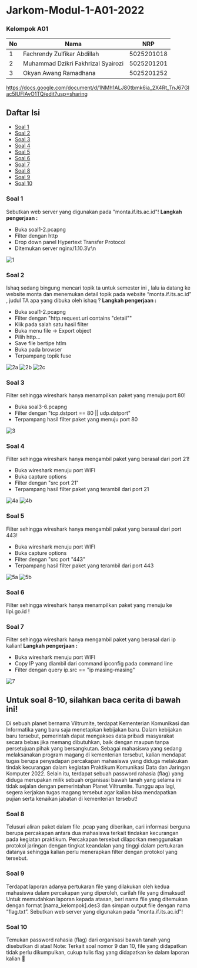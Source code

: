 # Jarkom-Modul-1-A01-2022

### Kelompok A01

| **No** | **Nama** | **NRP** | 
| ------------- | ------------- | --------- |
| 1 | Fachrendy Zulfikar Abdillah  | 5025201018 | 
| 2 | Muhammad Dzikri Fakhrizal Syairozi | 5025201201 |
| 3 | Okyan Awang Ramadhana | 5025201252 |

https://docs.google.com/document/d/1NMh1ALJ80tbmk6ia_2X4Rt_TnJ67Glac5IUFlAvO1TQ/edit?usp=sharing

<h2>Daftar Isi</h2>

- [Soal 1](#soal-1) <br>
- [Soal 2](#soal-2) <br>
- [Soal 3](#soal-3) <br>
- [Soal 4](#soal-4) <br>
- [Soal 5](#soal-5) <br>
- [Soal 6](#soal-6) <br>
- [Soal 7](#soal-7) <br>
- [Soal 8](#soal-8) <br>
- [Soal 9](#soal-9) <br>
- [Soal 10](#soal-10) <br>

<h3>Soal 1</h3>
Sebutkan web server yang digunakan pada "monta.if.its.ac.id"!
<b>Langkah pengerjaan : </b>
<ul>
  <li>Buka soal1-2.pcapng</li>
  <li>Filter dengan http</li>
  <li>Drop down panel Hypertext Transfer Protocol</li>
  <li>Ditemukan server nginx/1.10.3\r\n</li>
</ul>
<img src="assets/1.png" alt="1">
<h3>Soal 2</h3>
Ishaq sedang bingung mencari topik ta untuk semester ini , lalu ia datang ke website monta dan menemukan detail topik pada website “monta.if.its.ac.id” , judul TA apa yang dibuka oleh ishaq ?
<b>Langkah pengerjaan : </b>
<ul>
  <li>Buka soal1-2.pcapng</li>
  <li>Filter dengan "http.request.uri contains "detail""</li>
  <li>Klik pada salah satu hasil filter</li>
  <li>Buka menu file -> Export object</li>
  <li>Pilih http...</li>
  <li>Save file bertipe htlm</li>
  <li>Buka pada browser</li>
  <li>Terpampang topik fuse</li>
</ul>
<img src="assets/2a.png" alt="2a">
<img src="assets/2b.png" alt="2b">
<img src="assets/2c.png" alt="2c">
<h3>Soal 3</h3>
Filter sehingga wireshark hanya menampilkan paket yang menuju port 80!
<ul>
  <li>Buka soal3-6.pcapng</li>
  <li>Filter dengan "tcp.dstport == 80 || udp.dstport"</li>
  <li>Terpampang hasil filter paket yang menuju port 80</li>
</ul>
<img src="assets/3.png" alt="3">
<h3>Soal 4</h3>
Filter sehingga wireshark hanya mengambil paket yang berasal dari port 21!
<ul>
  <li>Buka wireshark menuju port WIFI</li>
  <li>Buka capture options</li>
  <li>Filter dengan "src port 21"</li>
  <li>Terpampang hasil filter paket yang terambil dari port 21</li>
</ul>
<img src="assets/4a.png" alt="4a">
<img src="assets/4b.png" alt="4b">
<h3>Soal 5</h3>
Filter sehingga wireshark hanya mengambil paket yang berasal dari port 443!
<ul>
  <li>Buka wireshark menuju port WIFI</li>
  <li>Buka capture options</li>
  <li>Filter dengan "src port "443"</li>
  <li>Terpampang hasil filter paket yang terambil dari port 443</li>
</ul>
<img src="assets/5a.png" alt="5a">
<img src="assets/5b.png" alt="5b">
<h3>Soal 6</h3>
Filter sehingga wireshark hanya menampilkan paket yang menuju ke lipi.go.id !
<h3>Soal 7</h3>
Filter sehingga wireshark hanya mengambil paket yang berasal dari ip kalian!
<b>Langkah pengerjaan : </b>
<ul>
  <li>Buka wireshark menuju port WIFI</li>
  <li>Copy IP yang diambil dari command ipconfig pada command line</li>
  <li>Filter dengan query ip.src == "ip masing-masing"</li>
</ul>
<img src="assets/7.png" alt="7">
<h2>Untuk soal 8-10, silahkan baca cerita di bawah ini!</h2>
Di sebuah planet bernama Viltrumite, terdapat Kementerian Komunikasi dan Informatika yang baru saja menetapkan kebijakan baru. Dalam kebijakan baru tersebut, pemerintah dapat mengakses data pribadi masyarakat secara bebas jika memang dibutuhkan, baik dengan maupun tanpa persetujuan pihak yang bersangkutan. Sebagai mahasiswa yang sedang melaksanakan program magang di kementerian tersebut, kalian mendapat tugas berupa penyadapan percakapan mahasiswa yang diduga melakukan tindak kecurangan dalam kegiatan Praktikum Komunikasi Data dan Jaringan Komputer 2022. Selain itu, terdapat sebuah password rahasia (flag) yang diduga merupakan milik sebuah organisasi bawah tanah yang selama ini tidak sejalan dengan pemerintahan Planet Viltrumite. Tunggu apa lagi, segera kerjakan tugas magang tersebut agar kalian bisa mendapatkan pujian serta kenaikan jabatan di kementerian tersebut!
<h3>Soal 8</h3>
Telusuri aliran paket dalam file .pcap yang diberikan, cari informasi berguna berupa percakapan antara dua mahasiswa terkait tindakan kecurangan pada kegiatan praktikum. Percakapan tersebut dilaporkan menggunakan protokol jaringan dengan tingkat keandalan yang tinggi dalam pertukaran datanya sehingga kalian perlu menerapkan filter dengan protokol yang tersebut.
<h3>Soal 9</h3>
Terdapat laporan adanya pertukaran file yang dilakukan oleh kedua mahasiswa dalam percakapan yang diperoleh, carilah file yang dimaksud! Untuk memudahkan laporan kepada atasan, beri nama file yang ditemukan dengan format [nama_kelompok].des3 dan simpan output file dengan nama “flag.txt”.
Sebutkan web server yang digunakan pada "monta.if.its.ac.id"!
<h3>Soal 10</h3>
Temukan password rahasia (flag) dari organisasi bawah tanah yang disebutkan di atas!
Note: Terkait soal nomor 9 dan 10, file yang didapatkan tidak perlu dikumpulkan, cukup tulis flag yang didapatkan ke dalam laporan kalian 🙏
